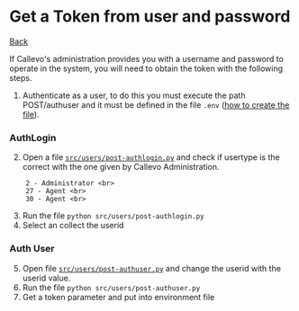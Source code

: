 # Get a Token from user and password
[Back](../README.MD#menu)

If Callevo's administration provides you with a username and password to operate in the system, you will need to obtain the token with the following steps.

1. Authenticate as a user, to do this you must execute the path POST/authuser and it must be defined in the file `.env` ([how to create the file](/doc/create_environment_file.md)).
### AuthLogin
2. Open a file [`src/users/post-authlogin.py`](/src/users/post-authlogin.py)  and check if usertype is the correct with the one given by Callevo Administration.<br>
```
    2 - Administrator <br>
    27 - Agent <br> 
    30 - Agent <br> 
```
3. Run the file `python src/users/post-authlogin.py`
4. Select an collect the userid
### Auth User
5. Open file  [`src/users/post-authuser.py`](/src/users/post-authuser.py)  and change the userid with the userid value.
6. Run the file `python src/users/post-authuser.py`
7. Get a token parameter and put into environment file

